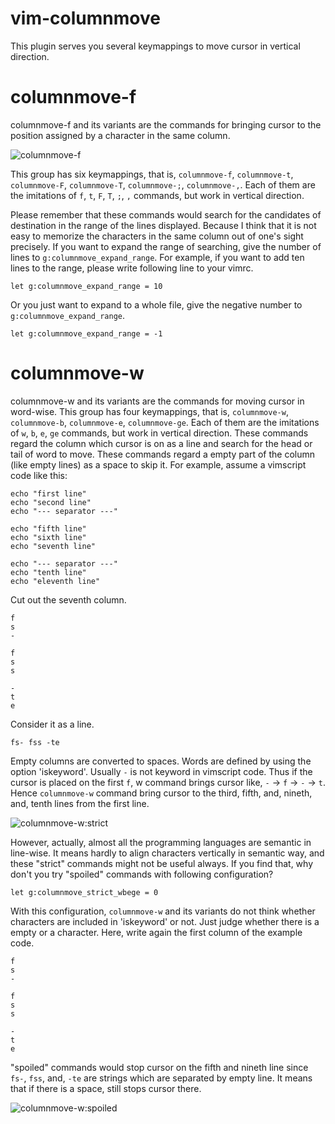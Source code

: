 vim-columnmove
================

This plugin serves you several keymappings to move cursor in vertical direction.

# columnmove-f
columnmove-f and its variants are the commands for bringing cursor to the position assigned by a character in the same column.

![columnmove-f](http://kura2.photozou.jp/pub/986/3080986/photo/199161494_org.v1394284952.gif)

This group has six keymappings, that is, `columnmove-f`, `columnmove-t`, `columnmove-F`, `columnmove-T`, `columnmove-;`, `columnmove-,`.  Each of them are the imitations of `f`, `t`, `F`, `T`, `;`, `,` commands, but work in vertical direction.

Please remember that these commands would search for the candidates of destination in the range of the lines displayed. Because I think that it is not easy to memorize the characters in the same column out of one's sight precisely. If you want to expand the range of searching, give the number of lines to `g:columnmove_expand_range`. For example, if you want to add ten lines to the range, please write following line to your vimrc.

`
	let g:columnmove_expand_range = 10
`

Or you just want to expand to a whole file, give the negative number to `g:columnmove_expand_range`.

`
	let g:columnmove_expand_range = -1
`


# columnmove-w
columnmove-w and its variants are the commands for moving cursor in word-wise.  This group has four keymappings, that is, `columnmove-w`, `columnmove-b`, `columnmove-e`, `columnmove-ge`. Each of them are the imitations of `w`, `b`, `e`, `ge` commands, but work in vertical direction. These commands regard the column which cursor is on as a line and search for the head or tail of word to move.  These commands regard a empty part of the column (like empty lines) as a space to skip it. For example, assume a vimscript code like this:

```vim
echo "first line"
echo "second line"
echo "--- separator ---"

echo "fifth line"
echo "sixth line"
echo "seventh line"

echo "--- separator ---"
echo "tenth line"
echo "eleventh line"
```

Cut out the seventh column.

```
f
s
-

f
s
s

-
t
e
```

Consider it as a line.

`
fs- fss -te
`

Empty columns are converted to spaces. Words are defined by using the option 'iskeyword'. Usually `-` is not keyword in vimscript code. Thus if the cursor is placed on the first `f`, w command brings cursor like, `-` -> `f` -> `-` -> `t`.  Hence `columnmove-w` command bring cursor to the third, fifth, and, nineth, and, tenth lines from the first line.

![columnmove-w:strict](http://kura2.photozou.jp/pub/986/3080986/photo/199164951_org.v1394286992.gif)

However, actually, almost all the programming languages are semantic in line-wise. It means hardly to align characters vertically in semantic way, and these "strict" commands might not be useful always. If you find that, why don't you try "spoiled" commands with following configuration?

`
	let g:columnmove_strict_wbege = 0
`

With this configuration, `columnmove-w` and its variants do not think whether characters are included in 'iskeyword' or not. Just judge whether there is a empty or a character. Here, write again the first column of the example code.

```
f
s
-

f
s
s

-
t
e
```

"spoiled" commands would stop cursor on the fifth and nineth line since `fs-`, `fss`, and, `-te` are strings which are separated by empty line. It means that if there is a space, still stops cursor there.

![columnmove-w:spoiled](http://kura2.photozou.jp/pub/986/3080986/photo/199165599_org.v1394287362.gif)

